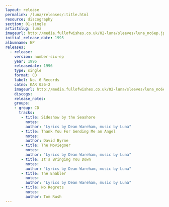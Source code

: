 ```yaml
---
layout: release
permalink: /luna/releases/:title.html
resource: discography
section: 01-single
artistslug: luna
imageurl: http://media.fullofwishes.co.uk/02-luna/sleeves/luna_no6ep.jpg
initial_release_date: 1995
albumname: EP
releases:
  - release: 
    version: number-six-ep
    year: 1996
    releasedate: 1996
    type: single
    format: CD
    label: No. 6 Records
    catno: KAR 036-2
    imageurl: http://media.fullofwishes.co.uk/02-luna/sleeves/luna_no6ep.jpg
    discogs: 
    release_notes: 
    groups:
    - group: CD
      tracks:
       - title: Sideshow by the Seashore
         notes: 
         author: "Lyrics by Dean Wareham, music by Luna"
       - title: Thank You For Sending Me an Angel
         notes: 
         author: David Byrne
       - title: The Moviegoer
         notes: 
         author: "Lyrics by Dean Wareham, music by Luna"
       - title: It's Bringing You Down
         notes: 
         author: "Lyrics by Dean Wareham, music by Luna"
       - title: The Enabler
         notes: 
         author: "Lyrics by Dean Wareham, music by Luna"
       - title: No Regrets
         notes: 
         author: Tom Rush
---
```

